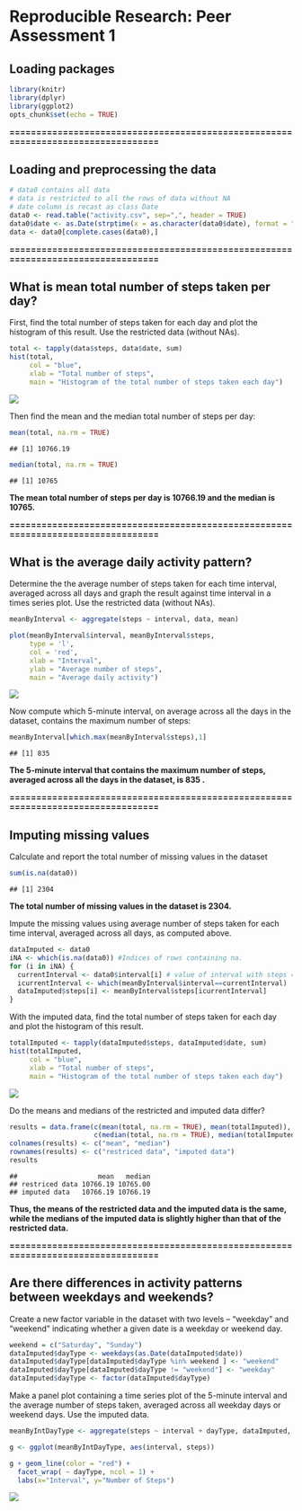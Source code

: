 # Reproducible Research: Peer Assessment 1
## Loading packages

```r
library(knitr)
library(dplyr)
library(ggplot2)
opts_chunk$set(echo = TRUE)
```

**=================================================================================**

## Loading and preprocessing the data


```r
# data0 contains all data
# data is restricted to all the rows of data without NA
# date column is recast as class Date
data0 <- read.table("activity.csv", sep=",", header = TRUE)
data0$date <- as.Date(strptime(x = as.character(data0$date), format = "%Y-%m-%d"))
data <- data0[complete.cases(data0),]
```

**=================================================================================**

## What is mean total number of steps taken per day?

First, find the total number of steps taken for each day and plot the histogram of this result. Use the restricted data (without NAs).


```r
total <- tapply(data$steps, data$date, sum)
hist(total, 
     col = "blue",
     xlab = "Total number of steps",
     main = "Histogram of the total number of steps taken each day")
```

![](PA1_template_files/figure-html/HistogramTotalSteps-1.png)<!-- -->

Then find the mean and the median total number of steps per day:



```r
mean(total, na.rm = TRUE)
```

```
## [1] 10766.19
```

```r
median(total, na.rm = TRUE)
```

```
## [1] 10765
```
**The mean total number of steps per day is 10766.19 and the median is 10765.**

**=================================================================================**

## What is the average daily activity pattern?

Determine the the average number of steps taken for each time interval, averaged across all days and graph the result against time interval in a times series plot. Use the restricted data (without NAs).


```r
meanByInterval <- aggregate(steps ~ interval, data, mean)

plot(meanByInterval$interval, meanByInterval$steps, 
     type = 'l',
     col = 'red',
     xlab = "Interval",
     ylab = "Average number of steps",
     main = "Average daily activity")
```

![](PA1_template_files/figure-html/TimeSeries-1.png)<!-- -->

Now compute which 5-minute interval, on average across all the days in the dataset,
contains the maximum number of steps:


```r
meanByInterval[which.max(meanByInterval$steps),1]
```

```
## [1] 835
```

**The 5-minute interval that contains the maximum number of steps, averaged across all the days in the dataset, is 835 .**

**=================================================================================**

## Imputing missing values

Calculate and report the total number of missing values in the dataset


```r
sum(is.na(data0))
```

```
## [1] 2304
```

**The total number of missing values in the dataset is 2304.**

Impute the missing values using average number of steps taken for each time interval, averaged across all days, as computed above.


```r
dataImputed <- data0
iNA <- which(is.na(data0)) #Indices of rows containing na.
for (i in iNA) {
  currentInterval <- data0$interval[i] # value of interval with steps = NA
  icurrentInterval <- which(meanByInterval$interval==currentInterval) 
  dataImputed$steps[i] <- meanByInterval$steps[icurrentInterval]
}
```

With the imputed data, find the total number of steps taken for each day and plot the histogram of this result.


```r
totalImputed <- tapply(dataImputed$steps, dataImputed$date, sum)
hist(totalImputed, 
     col = "blue",
     xlab = "Total number of steps",
     main = "Histogram of the total number of steps taken each day")
```

![](PA1_template_files/figure-html/HistogramTotalStepsImputed-1.png)<!-- -->

Do the means and medians of the restricted and imputed data differ?


```r
results = data.frame(c(mean(total, na.rm = TRUE), mean(totalImputed)),
                     c(median(total, na.rm = TRUE), median(totalImputed)))
colnames(results) <- c("mean", "median")
rownames(results) <- c("restriced data", "imputed data")
results
```

```
##                    mean   median
## restriced data 10766.19 10765.00
## imputed data   10766.19 10766.19
```

**Thus, the means of the restricted data and the imputed data is the same, while the medians of the imputed data is slightly higher than that of the restricted data.**

**=================================================================================**

## Are there differences in activity patterns between weekdays and weekends?

Create a new factor variable in the dataset with two levels – “weekday”
and “weekend” indicating whether a given date is a weekday or weekend
day.


```r
weekend = c("Saturday", "Sunday")
dataImputed$dayType <- weekdays(as.Date(dataImputed$date))
dataImputed$dayType[dataImputed$dayType %in% weekend ] <- "weekend"
dataImputed$dayType[dataImputed$dayType != "weekend"] <- "weekday"
dataImputed$dayType <- factor(dataImputed$dayType)
```

Make a panel plot containing a time series plot of the 5-minute interval and the average number of steps taken, averaged across all weekday days or weekend days. Use the imputed data.


```r
meanByIntDayType <- aggregate(steps ~ interval + dayType, dataImputed, mean)

g <- ggplot(meanByIntDayType, aes(interval, steps))

g + geom_line(color = "red") + 
  facet_wrap( ~ dayType, ncol = 1) +
  labs(x="Interval", y="Number of Steps")
```

![](PA1_template_files/figure-html/TimeSeriesDayType-1.png)<!-- -->


